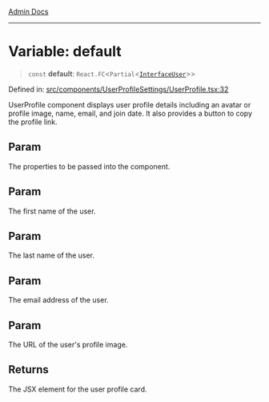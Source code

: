 [Admin Docs](/)

***

# Variable: default

> `const` **default**: `React.FC`\<`Partial`\<[`InterfaceUser`](../../../../types/User/interface/interfaces/InterfaceUser.md)\>\>

Defined in: [src/components/UserProfileSettings/UserProfile.tsx:32](https://github.com/PalisadoesFoundation/talawa-admin/blob/main/src/components/UserProfileSettings/UserProfile.tsx#L32)

UserProfile component displays user profile details including an avatar or profile image, name, email, and join date.
It also provides a button to copy the profile link.

## Param

The properties to be passed into the component.

## Param

The first name of the user.

## Param

The last name of the user.

## Param

The email address of the user.

## Param

The URL of the user's profile image.

## Returns

The JSX element for the user profile card.
